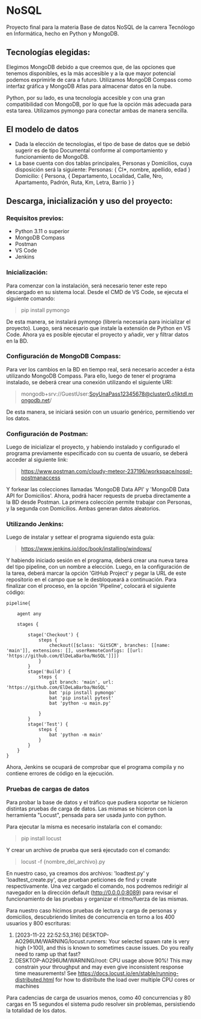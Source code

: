 # NoSQL

Proyecto final para la materia Base de datos NoSQL de la carrera Tecnólogo en Informática, hecho en Python y MongoDB.

## Tecnologías elegidas:

Elegimos MongoDB debido a que creemos que, de las opciones que tenemos disponibles, es la más accesible y a la que mayor potencial podemos exprimirle de cara a futuro. Utilizamos MongoDB Compass como interfaz gráfica y MongoDB Atlas para almacenar datos en la nube.

Python, por su lado, es una tecnología accesible y con una gran compatibilidad con MongoDB, por lo que fue la opción más adecuada para esta tarea. Utilizamos pymongo para conectar ambas de manera sencilla.

## El modelo de datos
+ Dada la elección de tecnologías, el tipo de base de datos que se debió sugerir es de tipo Documental conforme al comportamiento y funcionamiento de MongoDB.
+ La base cuenta con dos tablas principales, Personas y Domicilios, cuya disposición será la siguiente:
    Personas: { CI*, nombre, apellido, edad }
    Domicilio: { Persona, { Departamento, Localidad, Calle, Nro, Apartamento, Padrón, Ruta, Km, Letra, Barrio } }

## Descarga, inicialización y uso del proyecto:


### Requisitos previos:

+ Python 3.11 o superior
+ MongoDB Compass
+ Postman
+ VS Code
+ Jenkins

### Inicialización: 

Para comenzar con la instalación, será necesario tener este repo descargado en su sistema local. Desde el CMD de VS Code, se ejecuta el siguiente comando: 

> pip install pymongo

De esta manera, se instalará pymongo (librería necesaria para inicializar el proyecto). Luego, será necesario que instale la extensión de Python en VS Code. Ahora ya es posible ejecutar el proyecto y añadir, ver y filtrar datos en la BD. 

### Configuración de MongoDB Compass:

Para ver los cambios en la BD en tiempo real, será necesario acceder a ésta utilizando MongoDB Compass. Para ello, luego de tener el programa instalado, se deberá crear una conexión utilizando el siguiente URI: 

> mongodb+srv://GuestUser:SoyUnaPass12345678@cluster0.o1jktdl.mongodb.net/

De esta manera, se iniciará sesión con un usuario genérico, permitiendo ver los datos. 

### Configuración de Postman: 

Luego de inicializar el proyecto, y habiendo instalado y configurado el programa previamente especificado con su cuenta de usuario, se deberá acceder al siguiente link: 

> https://www.postman.com/cloudy-meteor-237196/workspace/nosql-postmanaccess 

Y forkear las colecciones llamadas 'MongoDB Data API' y 'MongoDB Data API for Domicilios'. Ahora, podrá hacer requests de prueba directamente a la BD desde Postman. La primera colección permite trabajar con Personas, y la segunda con Domicilios. Ambas generan datos aleatorios. 

### Utilizando Jenkins: 

Luego de instalar y settear el programa siguiendo esta guía: 

> https://www.jenkins.io/doc/book/installing/windows/

Y habiendo iniciado sesión en el programa, deberá crear una nueva tarea del tipo pipeline, con un nombre a elección. Luego, en la configuración de la tarea, deberá marcar la opción 'GitHub Project' y pegar la URL de este repositorio en el campo que se le desbloqueará a continuación. Para finalizar con el proceso, en la opción 'Pipeline', colocará el siguiente código: 

```
pipeline{

    agent any
    
    stages {
    
        stage('Checkout') {
            steps {
                checkout([$class: 'GitSCM', branches: [[name: 'main']], extensions: [], userRemoteConfigs: [[url: 'https://github.com/ElDeLaBarba/NoSQL']]])
            }
        }
        stage('Build') {
            steps {
                git branch: 'main', url: 'https://github.com/ElDeLaBarba/NoSQL'
                bat 'pip install pymongo'
                bat 'pip install pytest'
                bat 'python -u main.py'

            }
        }
        stage('Test') {
            steps {
                bat 'python -m main'
            }
        }
    }
}
```

Ahora, Jenkins se ocupará de comprobar que el programa compila y no contiene errores de código en la ejecución. 

### Pruebas de cargas de datos 
Para probar la base de datos y el tráfico que pudiera soportar se hicieron distintas pruebas de carga de datos.
Las mismas se hicieron con la herramienta "Locust", pensada para ser usada junto con python.

Para ejecutar la misma es necesario instalarla con el comando:

> pip install locust

Y crear un archivo de prueba que será ejecutado con el comando:

> locust -f {nombre_del_archivo}.py

En nuestro caso, ya creamos dos archivos: 'loadtest.py' y 'loadtest_create.py', que prueban peticiones de find y create respectivamente.
Una vez cargado el comando, nos podremos redirigir al navegador en la dirección default (http://0.0.0.0:8089) para revisar el funcionamiento de las pruebas y organizar el ritmo/fuerza de las mismas.

Para nuestro caso hicimos pruebas de lectura y carga de personas y domicilios, descubriendo límites de concurrencia en torno a los 400 usuarios y 800 escrituras:
1) [2023-11-22 22:52:53,316] DESKTOP-AO296UM/WARNING/locust.runners: Your selected spawn rate is very high (>100), and this is known to sometimes cause issues. Do you really need to ramp up that fast?
2) DESKTOP-AO296UM/WARNING/root: CPU usage above 90%! This may constrain your throughput and may even give inconsistent response time measurements! See https://docs.locust.io/en/stable/running-distributed.html for how to distribute the load over multiple CPU cores or machines

Para cadencias de carga de usuarios menos, como 40 concurrencias y 80 cargas en 15 segundos el sistema pudo resolver sin problemas, persistiendo la totalidad de los datos.
